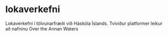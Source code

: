 # lokaverkefni
Lokaverkefni í tölvunarfræði við Háskóla Íslands. Tvívíður platformer leikur að nafninu Over the Annan Waters
